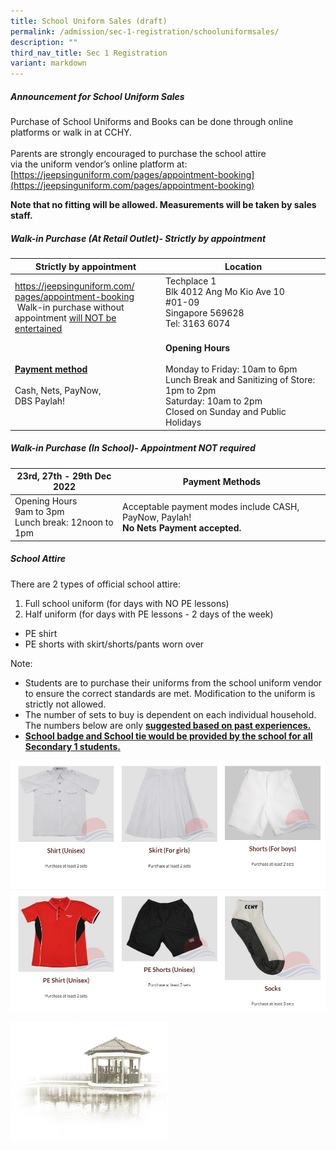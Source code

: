 ```yaml
---
title: School Uniform Sales (draft)
permalink: /admission/sec-1-registration/schooluniformsales/
description: ""
third_nav_title: Sec 1 Registration
variant: markdown
---
```

##### **Announcement for School Uniform Sales**<br>
Purchase of School Uniforms and Books can be done through online platforms or walk in at CCHY.<br><br>
Parents are strongly encouraged to purchase the school attire  
via the uniform vendor’s online platform at:  
[](https://jeepsinguniform.com/)[https://jeepsinguniform.com/pages/appointment-booking](https://jeepsinguniform.com/pages/appointment-booking)<br>

**Note that no fitting will be allowed.  Measurements will be taken by sales staff.**<br>

##### **Walk-in Purchase (At Retail Outlet)- Strictly by appointment**<br>


| Strictly by appointment 	| Location 	|
|--- | --- |
| [https://jeepsinguniform.com/<br>pages/appointment-booking](https://jeepsinguniform.com/pages/appointment-booking)<br>&nbsp;Walk-in purchase without<br> appointment <u>will NOT be entertained</u> | Techplace 1<br>Blk 4012 Ang Mo Kio Ave 10<br>#01-09<br>Singapore 569628<br>Tel: 3163 6074<br><br> 	| Monday to Friday: 10am to 6pm<br><br>Lunch break and Sanitising of Store - 1pm  to 2pm<br><br>Saturday: 10am to 2pm<br><br>Closed on Sunday and Public Holidays 	|
| <u>**Payment method**</u><br><br>Cash, Nets, PayNow,<br> DBS Paylah! 	| **Opening Hours**<br><br>Monday to Friday: 10am to 6pm<br>Lunch Break and Sanitizing of Store: 1pm to 2pm<br>Saturday: 10am to 2pm<br>Closed on Sunday and Public Holidays |

##### **Walk-in Purchase (In School)- Appointment NOT required**<br>


| 23rd, 27th - 29th Dec 2022 	| Payment Methods 	|
|--- | --- |
| Opening Hours<br>9am to 3pm<br>Lunch break: 12noon to 1pm | Acceptable payment modes include CASH, PayNow, Paylah!<br>**No Nets Payment accepted.**	|

##### **School Attire**<br>

There are 2 types of official school attire:<br>
1. Full school uniform (for days with NO PE lessons)<br>
2. Half uniform (for days with PE lessons - 2 days of the week)<br>
* PE shirt<br>
* PE shorts with skirt/shorts/pants worn over<br>

Note:<br>
* Students are to purchase their uniforms from the school uniform vendor to ensure the correct standards are met.  Modification to the uniform is strictly not allowed.<br>
* The number of sets to buy is dependent on each individual household.  The numbers below are only <u>**suggested based on past experiences.**</u><br>
* <u>**School badge and School tie would be provided by the school for all Secondary 1 students.**</u>

![](/images/Admission/Sec%201%20Registration/school%20uniform%20sales%20pic%201.jpg)

<img src="/images/pavilion.png" style="width:50%">